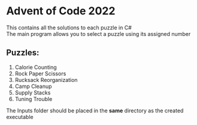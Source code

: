 # Advent of Code 2022
This contains all the solutions to each puzzle in C#  
The main program allows you to select a puzzle using its assigned number

## Puzzles:
1. Calorie Counting
2. Rock Paper Scissors
3. Rucksack Reorganization
4. Camp Cleanup
5. Supply Stacks
6. Tuning Trouble

The Inputs folder should be placed in the **same** directory as the created executable
